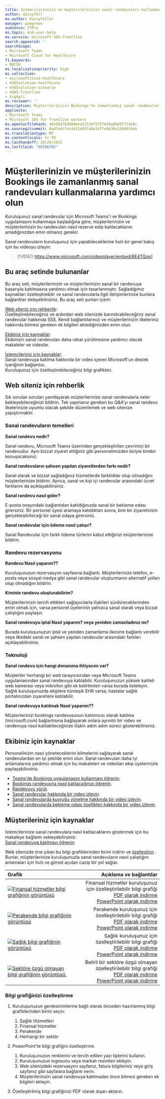 ```yaml
---
title: İstemcilerinizin ve müşterilerinizin sanal randevuları kullanmasına yardımcı olma
author: daisyfell
ms.author: daisyfeller
manager: pamgreen
audience: ITPro
ms.topic: end-user-help
ms.service: microsoft-365-frontline
search.appverid: ''
searchScope:
- Microsoft Teams
- Microsoft Cloud for Healthcare
f1.keywords:
- NOCSH
ms.localizationpriority: high
ms.collection:
- microsoftcloud-healthcare
- m365solution-healthcare
- m365solution-scenario
- m365-frontline
- highpri
ms.reviewer: ''
description: Müşterilerinizin Bookings'te zamanlanmış sanal randevuların kuruluşunuzla nasıl kullanılacağını anlamasına yardımcı olmak için web sitenize ekleyebileceğiniz özelleştirilebilir kaynaklar ve bilgi grafikleri.
appliesto:
- Microsoft Teams
- Microsoft 365 for frontline workers
ms.openlocfilehash: 48a584769980bea2257bf5f2f629a0bd9f77428c
ms.sourcegitcommit: 0ad7edcfdcdd11d02fa8a14ffe4b36e120d92deb
ms.translationtype: MT
ms.contentlocale: tr-TR
ms.lasthandoff: 10/29/2022
ms.locfileid: "68786705"
---
```

# <a name="help-your-clients-and-customers-use-virtual-appointments-scheduled-with-bookings"></a>Müşterilerinizin ve müşterilerinizin Bookings ile zamanlanmış sanal randevuları kullanmalarına yardımcı olun

Kuruluşunuz sanal randevular için Microsoft Teams'i ve Bookings uygulamasını kullanmaya başladığına göre, müşterilerinizin ve müşterilerinizin bu randevuları nasıl rezerve edip katılacaklarını anladığınızdan emin olmanız gerekir.

Sanal randevuların kuruluşunuz için yapabileceklerine hızlı bir genel bakış için bu videoyu izleyin.

> [!VIDEO https://www.microsoft.com/videoplayer/embed/RE4TQop]

## <a name="whats-included-in-this-toolkit"></a>Bu araç setinde bulunanlar

Bu araç seti, müşterilerinizin ve müşterilerinizin sanal bir randevuya başarıyla katılmasına yardımcı olmak için tasarlanmıştır. Sağladığımız kaynakları özelleştirebilir ve sanal randevularla ilgili iletişimlerinize bunlara bağlantılar ekleyebilirsiniz. Bu araç seti şunları içerir:

[Web siteniz için rehberlik](#guidance-for-your-website): <br> Özelleştirebileceğiniz ve ardından web sitenizde barındırabileceğiniz sanal randevular hakkında SSS. Kendi bağlantılarınızı ve müşterilerinizin ilkeleriniz hakkında bilmesi gereken ek bilgileri eklediğinizden emin olun.

[Ekibiniz için kaynaklar](#resources-for-your-team): <br> Ekibinizin sanal randevuları daha rahat yürütmesine yardımcı olacak makaleler ve videolar.

[İstemcileriniz için kaynaklar](#resources-for-your-clients): <br>
Sanal randevuya katılma hakkında bir video içeren Microsoft'un destek içeriğinin bağlantısı.<br>
Kuruluşunuz için özelleştirebileceğiniz bilgi grafikleri.

## <a name="guidance-for-your-website"></a>Web siteniz için rehberlik

Sık sorulan soruları yanıtlayarak müşterilerinize sanal randevularla neler bekleyebileceğinizi bildirin. Tek yapmanız gereken bu Q&A'yı sanal randevu ilkelerinizle uyumlu olacak şekilde düzenlemek ve web sitenize yapıştırmaktır.

### <a name="virtual-appointments-basics"></a>Sanal randevuların temelleri

**Sanal randevu nedir?**

Sanal randevu, Microsoft Teams üzerinden gerçekleştirilen çevrimiçi bir randevudur. Aynı bizzat ziyaret ettiğiniz gibi personelimizden biriyle birebir konuşacaksınız.

**Sanal randevuların şahsen yapılan ziyaretlerden farkı nedir?**

Sanal olarak ve bizzat sağladığınız hizmetlerde farklılıklar olup olmadığını müşterilerinize bildirin. Ayrıca, sanal ve kişi içi randevular arasındaki ücret farklarını da açıklayabilirsiniz.

**Sanal randevu nasıl gider?**

E-posta onayındaki bağlantıdan katıldığınızda sanal bir bekleme odası girersiniz. Bir personel üyesi aramaya katıldıktan sonra, bire bir ziyaretinizin gerçekleştirileceği bir sanal odaya girersiniz.

**Sanal randevular için ödeme nasıl çalışır?**

Sanal Randevular için farklı ödeme türlerini kabul ettiğinizi müşterilerinize bildirin.

### <a name="booking-an-appointment"></a>Randevu rezervasyonu

**Randevu Nasıl yaparım??**

Kuruluşunuzun rezervasyon sayfasına bağlantı. Müşterilerinize telefon, e-posta veya sosyal medya gibi sanal randevular oluşturmanın alternatif yolları olup olmadığını bildirin.

**Kiminle randevu oluşturabilirim?**

Müşterilerinizin tercih ettikleri sağlayıcılarla ilişkileri sürdüreceklerinden emin olmak için, varsa personel üyelerinin yalnızca sanal olarak veya bizzat çalıştığını paylaşın.

**Sanal randevuyu iptal Nasıl yaparım? veya yeniden zamanladınız mı?**

Burada kuruluşunuzun iptal ve yeniden zamanlama ilkesine bağlantı verebilir veya ilkedeki sanal ve şahsen yapılan randevular arasındaki farkları açıklayabilirsiniz.

### <a name="technology"></a>Teknoloji

**Sanal randevu için hangi donanıma ihtiyacım var?**

Müşteriler herhangi bir web tarayıcısından veya Microsoft Teams uygulamasından sanal randevuya katılabilir. Kuruluşunuzun yüksek kaliteli web kamerası veya mikrofon gibi ek belirtimleri varsa burada listeleyin. Sağlık kuruluşunuzda ekiplere tümleşik EHR varsa, hastalar sağlık portalınızdan ziyaretlere katılabilir.

**Sanal randevuya katılmak Nasıl yaparım??**

Müşterilerinizi bookings randevusunun katılımcısı olarak katılma (microsoft.com) bağlantısına bağlayarak onlara ayrıntılı bir video ve randevuya nasıl katılabileceğinize ilişkin adım adım süreci gösterebilirsiniz.

## <a name="resources-for-your-team"></a>Ekibiniz için kaynaklar

Personelinizin nasıl yöneteceklerini bilmelerini sağlayarak sanal randevulardan en iyi şekilde emin olun. Sanal randevuları daha iyi anlamalarına yardımcı olmak için bu makaleleri ve videoları ekip üyelerinizle paylaşabilirsiniz.

- [Teams'de Bookings uygulamasını kullanmayı öğrenin](https://support.microsoft.com/office/what-is-bookings-42d4e852-8e99-4d8f-9b70-d7fc93973cb5).
- [Bookings randevusna nasıl katılacağınızı öğrenin](https://support.microsoft.com/office/join-a-bookings-appointment-attendees-3deb7bde-3ea3-4b41-8a06-741ad0db9fc0).
- [Randevuyu yürüt](bookings-virtual-visits.md#conduct-an-appointment).
- [Sanal randevular hakkında bir video izleyin](#help-your-clients-and-customers-use-virtual-appointments-scheduled-with-bookings).
- [Sanal randevularda kuyruğu yönetme hakkında bir video izleyin](https://go.microsoft.com/fwlink/?linkid=2202615).
- [Sanal randevularda bekleme odası özellikleri hakkında bir video izleyin](https://go.microsoft.com/fwlink/?linkid=2202614).

## <a name="resources-for-your-clients"></a>Müşterileriniz için kaynaklar

İstemcilerinize sanal randevulara nasıl katılacaklarını göstermek için bu makaleye bağlantı vekleyebilirsiniz: <br>
[Sanal randevuya katılmayı öğrenin](https://support.microsoft.com/office/join-a-bookings-appointment-as-an-attendee-95cea12d-2220-421f-a663-6efb20913c7f)

Web sitenizde öne çıkan bu bilgi grafiklerinden birini indirin ve [özelleştirin](#customize-your-infographic) . Bunlar, müşterilerinize kuruluşunuzla sanal randevuların nasıl çalıştığını anlamaları için hızlı ve görsel açıdan cazip bir yol sağlar.

| Grafik                | Açıklama ve bağlantılar              |
| :------------------- | -------------------: |
| [![Finansal hizmetler bilgi grafiğinin görüntüsü](media/vv-finserv-thumbnail.png)](//download.microsoft.com/download/8/5/7/85784cd8-6945-4fcc-a3c3-972bd88d3fef/VirtualVisit_Financial_Infographic.pdf) | Finansal hizmetler kuruluşunuz için özelleştirilebilir bilgi grafiği <br> [PDF olarak indirme](//download.microsoft.com/download/8/5/7/85784cd8-6945-4fcc-a3c3-972bd88d3fef/VirtualVisit_Financial_Infographic.pdf) <br> [PowerPoint olarak indirme](//download.microsoft.com/download/8/5/7/85784cd8-6945-4fcc-a3c3-972bd88d3fef/VirtualVisit_Financial_Infographic.pptx)
| [![Perakende bilgi grafiğinin görüntüsü](media/vv-retail-thumbnail.png)](//download.microsoft.com/download/a/b/5/ab5c07d9-cf7a-47b3-ba54-05a8a0a2a1bd/VirtualVisit_Retail_Infographic.pdf) | Perakende kuruluşunuz için özelleştirilebilir bilgi grafiği <br> [PDF olarak indirme](//download.microsoft.com/download/a/b/5/ab5c07d9-cf7a-47b3-ba54-05a8a0a2a1bd/VirtualVisit_Retail_Infographic.pdf) <br> [PowerPoint olarak indirme](//download.microsoft.com/download/a/b/5/ab5c07d9-cf7a-47b3-ba54-05a8a0a2a1bd/VirtualVisit_Retail_Infographic.pptx) |
| [![Sağlık bilgi grafiğinin görüntüsü](media/vv-healthcare-thumbnail.png)](//download.microsoft.com/download/4/d/3/4d3d9c53-0304-4aea-a56a-60a16402c58f/VirtualVisit_Healthcare_Infographic.pdf) | Sağlık kuruluşunuz için özelleştirilebilir bilgi grafiği <br> [PDF olarak indirme](//download.microsoft.com/download/4/d/3/4d3d9c53-0304-4aea-a56a-60a16402c58f/VirtualVisit_Healthcare_Infographic.pdf) <br> [PowerPoint olarak indirme](//download.microsoft.com/download/4/d/3/4d3d9c53-0304-4aea-a56a-60a16402c58f/VirtualVisit_Healthcare_Infographic.pptx) |
| [![Sektöre özgü olmayan bilgi grafiğinin görüntüsü.](media/va-generic-thumb.png)](//download.microsoft.com/download/c/6/9/c69d3f29-a8f5-462b-a645-79119beab406/VirtualVisit_Generic_Infographic.pdf) | Belirli bir sektöre özgü olmayan özelleştirilebilir bilgi grafiği <br> [PDF olarak indirme](//download.microsoft.com/download/c/6/9/c69d3f29-a8f5-462b-a645-79119beab406/VirtualVisit_Generic_Infographic.pdf) <br> [PowerPoint olarak indirme](//download.microsoft.com/download/c/6/9/c69d3f29-a8f5-462b-a645-79119beab406/VirtualVisit_Generic_Infographic.pptx) |

### <a name="customize-your-infographic"></a>Bilgi grafiğinizi özelleştirme

1. Kuruluşunuzun gereksinimlerine bağlı olarak önceden hazırlanmış bilgi grafiklerinden birini seçin:
    1. Sağlık Hizmetleri
    2. Finansal hizmetler
    3. Perakende
    1. Herhangi bir sektör

2. PowerPoint'te bilgi grafiğini özelleştirme.
    1. Kuruluşunuzun renklerini ve tercih edilen yazı tiplerini kullanın.
    2. Kuruluşunuzun logosunu veya markalı resimleri ekleyin.
    3. Web sitenizdeki rezervasyon sayfanız, fatura bilgileriniz veya giriş sayfanız gibi sayfalara bağlantı verin.
    4. Müşterilerinizin sanal randevuya katılmadan önce bilmesi gereken ek bilgileri ekleyin.

3. Özelleştirilmiş bilgi grafiğinizi PDF olarak dışarı aktarın.
